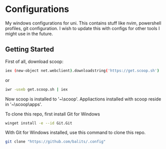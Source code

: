 # Configurations
My windows configurations for uni.
This contains stuff like nvim, powershell profiles, git configuration. I wish to update this with configs for other tools I might use in the future.

## Getting Started
First of all, download scoop:
```sh
iex (new-object net.webclient).downloadstring('https://get.scoop.sh')
```
or
```sh
iwr -useb get.scoop.sh | iex
```

Now scoop is installed to '~\scoop'.
Appliactions installed with scoop reside in '~\scoop\apps'.

To clone this repo, first install Git for Windows
```sh
winget install -e --id Git.Git
```

With Git for Windows installed, use this command to clone this repo.

```sh
git clone "https://github.com/balits/.config"
```

